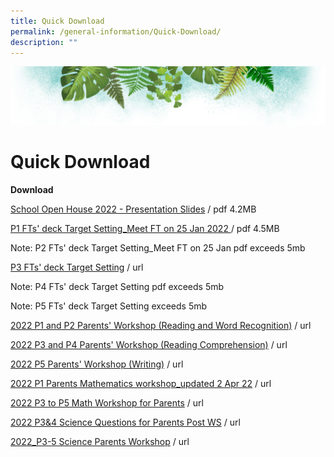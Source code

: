 ```yaml
---
title: Quick Download
permalink: /general-information/Quick-Download/
description: ""
---
```

![](/images/Banner.png)

# Quick Download


<b>Download</b>

[School Open House 2022 - Presentation Slides](/files/FGPS%20Open%20House%202022%20-%20Presentation%20Slides%202022-07-07.pdf) / pdf 4.2MB

[P1 FTs' deck Target Setting_Meet FT on 25 Jan 2022 ](/files/P1%20FTs%20Target%20Setting_Meet%20FT%20on%2025%20Jan%202022.pdf) / pdf 4.5MB

Note: P2 FTs' deck Target Setting\_Meet FT on 25 Jan pdf exceeds 5mb

[P3 FTs' deck Target Setting](/files/P3%20FTs'%20deck%20Target%20Setting.pdf) / url

Note: P4 FTs' deck Target Setting pdf exceeds 5mb

Note: P5 FTs' deck Target Setting exceeds 5mb

[2022 P1 and P2 Parents' Workshop (Reading and Word Recognition)](/files/2022%20P1%20and%20P2%20Parents'%20Workshop%20(Reading%20and%20Word%20Recognition).pdf) / url

[2022 P3 and P4 Parents' Workshop (Reading Comprehension)](/files/2022%20P3%20and%20P4%20Parents'%20Workshop%20(Reading%20Comprehension).pdf) / url

[2022 P5 Parents' Workshop (Writing)](/files/2022%20P5%20Parents'%20Workshop%20(Writing).pdf) / url

[2022 P1 Parents Mathematics workshop_updated 2 Apr 22](/files/2022%20P1%20Parents%20Mathematics%20workshop_updated%202%20Apr%2022.pdf) / url

[2022 P3 to P5 Math Workshop for Parents](/files/2022%20P3%20to%20P5%20Math%20Workshop%20for%20Parents.pdf) / url

[2022 P3&4 Science Questions for Parents Post WS](/files/2022%20P3&4%20Science%20Questions%20for%20Parents%20Post%20WS%20(upload).pdf) / url

[2022_P3-5 Science Parents Workshop](/files/2022_P3-5%20Science%20Parents%20Workshop.pdf) / url
